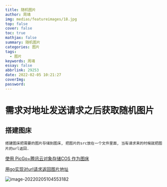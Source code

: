 ```yaml
---
title: 随机图片
author: 周靖
img: medias/featureimages/18.jpg
top: false
cover: false
toc: true
mathjax: false
summary: 随机图片
categories: 图片
tags:
  - 图片
keywords: 周靖
essay: false
abbrlink: 29253
date: 2022-02-05 10:21:27
coverImg:
password:
---
```


# 需求对地址发送请求之后获取随机图片

## 搭建图床

```
搭建图床把需要的图片存储到图床, 把图片的src放在一个文件里面, 当有请求来的时候就把图片的url返回. 
```

[使用 PicGo+腾讯云对象存储COS 作为图床](https://zhuanlan.zhihu.com/p/119250383)

[用go实现对url请求返回图片地址](https://zhuanlan.zhihu.com/p/61104236)

![image-20220205104553182](https://qiniuyun.code520.com.cn/images/20220205104553.png)

